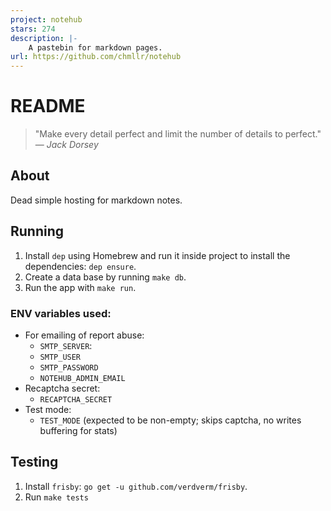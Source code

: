 ```yaml
---
project: notehub
stars: 274
description: |-
    A pastebin for markdown pages.
url: https://github.com/chmllr/notehub
---
```


# README

> "Make every detail perfect and limit the number of details to perfect."   
> — _Jack Dorsey_

## About

Dead simple hosting for markdown notes.

## Running

1. Install `dep` using Homebrew and run it inside project to install the dependencies: `dep ensure`.
2. Create a data base by running `make db`.
3. Run the app with `make run`.

### ENV variables used:

- For emailing of report abuse:
  - `SMTP_SERVER`: 
  - `SMTP_USER`
  - `SMTP_PASSWORD`
  - `NOTEHUB_ADMIN_EMAIL`
- Recaptcha secret:
  - `RECAPTCHA_SECRET`
- Test mode:
  - `TEST_MODE` (expected to be non-empty; skips captcha, no writes buffering for stats)

## Testing

1. Install `frisby`: `go get -u github.com/verdverm/frisby`.
2. Run `make tests`


